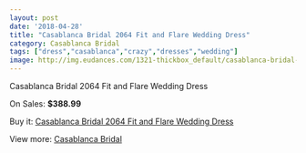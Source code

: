 ```yaml
---
layout: post
date: '2018-04-28'
title: "Casablanca Bridal 2064 Fit and Flare Wedding Dress"
category: Casablanca Bridal
tags: ["dress","casablanca","crazy","dresses","wedding"]
image: http://img.eudances.com/1321-thickbox_default/casablanca-bridal-2064-fit-and-flare-wedding-dress.jpg
---
```

Casablanca Bridal 2064 Fit and Flare Wedding Dress

On Sales: **$388.99**
<a href="https://www.eudances.com/en/casablanca-bridal/467-casablanca-bridal-2064-fit-and-flare-wedding-dress.html"><amp-img layout="responsive" width="600" height="600" src="//img.eudances.com/1321-thickbox_default/casablanca-bridal-2064-fit-and-flare-wedding-dress.jpg" alt="Casablanca Bridal 2064 Fit and Flare Wedding Dress 0" /></a>
<a href="https://www.eudances.com/en/casablanca-bridal/467-casablanca-bridal-2064-fit-and-flare-wedding-dress.html"><amp-img layout="responsive" width="600" height="600" src="//img.eudances.com/1323-thickbox_default/casablanca-bridal-2064-fit-and-flare-wedding-dress.jpg" alt="Casablanca Bridal 2064 Fit and Flare Wedding Dress 1" /></a>
<a href="https://www.eudances.com/en/casablanca-bridal/467-casablanca-bridal-2064-fit-and-flare-wedding-dress.html"><amp-img layout="responsive" width="600" height="600" src="//img.eudances.com/1322-thickbox_default/casablanca-bridal-2064-fit-and-flare-wedding-dress.jpg" alt="Casablanca Bridal 2064 Fit and Flare Wedding Dress 2" /></a>

Buy it: [Casablanca Bridal 2064 Fit and Flare Wedding Dress](https://www.eudances.com/en/casablanca-bridal/467-casablanca-bridal-2064-fit-and-flare-wedding-dress.html "Casablanca Bridal 2064 Fit and Flare Wedding Dress")

View more: [Casablanca Bridal](https://www.eudances.com/en/4-casablanca-bridal "Casablanca Bridal")